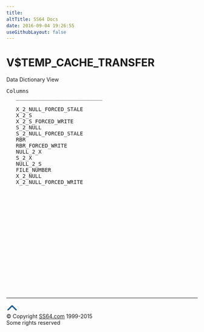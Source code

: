 ```yaml
---
title:
altTitle: SS64 Docs
date: 2016-09-04 19:26:55
useGithubLayout: false
---
```

<!-- #BeginLibraryItem "/Library/head_orav.lbi" --><!-- #EndLibraryItem --><h1>V$TEMP_CACHE_TRANSFER </h1>  
 <p> Data Dictionary View </p> 
 
<pre>Columns
   ___________________________
 
   X_2_NULL_FORCED_STALE
   X_2_S
   X_2_S_FORCED_WRITE
   S_2_NULL
   S_2_NULL_FORCED_STALE
   RBR
   RBR_FORCED_WRITE
   NULL_2_X
   S_2_X
   NULL_2_S
   FILE_NUMBER
   X_2_NULL
   X_2_NULL_FORCED_WRITE

</pre>
<p><b></b></p><!-- #BeginLibraryItem "/Library/foot_orad.lbi" --><p>
<!-- oracle-footer -->
<ins class="adsbygoogle" style="display:inline-block;width:300px;height:250px" data-ad-client="ca-pub-6140977852749469" data-ad-slot="4275490898"></ins>
<script>
(adsbygoogle = window.adsbygoogle || []).push({});
</script></p>
<hr>
<div id="bl" class="footer"><a href="V$TEMP_CACHE_TRANSFER.html#"><img src="../images/top.png" width="30" height="22" alt="Back to the Top"></a></div>
<div id="br" class="footer, tagline">© Copyright <a href="http://ss64.com/">SS64.com</a> 1999-2015<br>
Some rights reserved</div>
<!-- #EndLibraryItem -->

